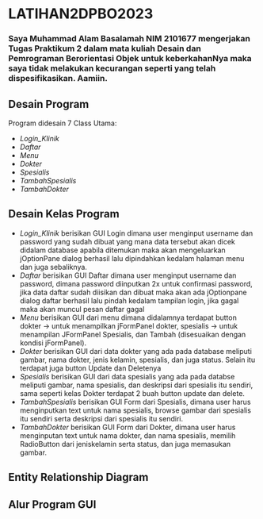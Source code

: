 # LATIHAN2DPBO2023
### Saya Muhammad Alam Basalamah NIM 2101677 mengerjakan Tugas Praktikum 2 dalam mata kuliah Desain dan Pemrograman Berorientasi Objek untuk keberkahanNya maka saya tidak melakukan kecurangan seperti yang telah dispesifikasikan. Aamiin.

## Desain Program
Program didesain 7 Class Utama:
* *Login_Klinik*
* *Daftar*
* *Menu*
* *Dokter*
* *Spesialis*
* *TambahSpesialis*
* *TambahDokter*

## Desain Kelas Program


* *Login_Klinik* berisikan GUI Login dimana user menginput username dan password yang sudah dibuat yang mana data tersebut akan dicek didalam database apabila ditemukan
maka akan mengeluarkan jOptionPane dialog berhasil lalu dipindahkan kedalam halaman menu dan juga sebaliknya.
* *Daftar* berisikan GUI Daftar dimana user menginput username dan password, dimana password diinputkan 2x untuk confirmasi password, jika data daftar sudah diisikan
dan dibuat maka akan ada jOptionpane dialog daftar berhasil lalu pindah kedalam tampilan login, jika gagal maka akan muncul pesan daftar gagal
* *Menu* berisikan GUI dari menu dimana didalamnya terdapat button dokter -> untuk menampilkan jFormPanel dokter, spesialis -> untuk menampilan JFormPanel Spesialis, dan Tambah (disesuaikan dengan kondisi jFormPanel).
* *Dokter* berisikan GUI dari data dokter yang ada pada database meliputi gambar, nama dokter, jenis kelamin, spesialis, dan juga status. Selain itu terdapat juga button Update dan Deletenya
* *Spesialis* berisikan GUI dari data spesialis yang ada pada databse meliputi gambar, nama spesialis, dan deskripsi dari spesialis itu sendiri, sama seperti kelas Dokter terdapat 2 buah button update dan delete.
* *TambahSpesialis* berisikan GUI Form dari Spesialis, dimana user harus menginputkan text untuk nama spesialis, browse gambar dari spesialis itu sendiri serta deskripsi dari spesialis itu sendiri.
* *TambahDokter* berisikan GUI Form dari Dokter, dimana user harus menginputan text untuk nama dokter, dan nama spesialis, memilih RadioButton dari jeniskelamin serta status, dan juga memasukan gambar.

## Entity Relationship Diagram

## Alur Program GUI

